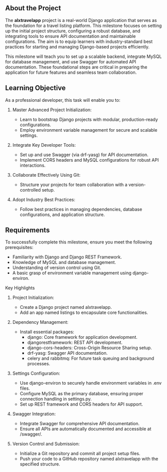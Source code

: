 ## About the Project

The **alxtravelapp** project is a real-world Django application that serves as the foundation for a travel listing platform. This milestone focuses on setting up the initial project structure, configuring a robust database, and integrating tools to ensure API documentation and maintainable configurations. The aim is to equip learners with industry-standard best practices for starting and managing Django-based projects efficiently.

This milestone will teach you to set up a scalable backend, integrate MySQL for database management, and use Swagger for automated API documentation. These foundational steps are critical in preparing the application for future features and seamless team collaboration.

## Learning Objective

As a professional developer, this task will enable you to:

1. Master Advanced Project Initialization:
    - Learn to bootstrap Django projects with modular, production-ready configurations.
    - Employ environment variable management for secure and scalable settings.

2. Integrate Key Developer Tools:
    - Set up and use Swagger (via drf-yasg) for API documentation.
    - Implement CORS headers and MySQL configurations for robust API interactions.

3. Collaborate Effectively Using Git:
    - Structure your projects for team collaboration with a version-controlled setup.

4. Adopt Industry Best Practices:
    - Follow best practices in managing dependencies, database configurations, and application structure.

## Requirements

To successfully complete this milestone, ensure you meet the following prerequisites:

- Familiarity with Django and Django REST Framework.
- Knowledge of MySQL and database management.
- Understanding of version control using Git.
- A basic grasp of environment variable management using django-environ.

Key Highlights

1. Project Initialization:
    - Create a Django project named alxtravelapp.
    - Add an app named listings to encapsulate core functionalities.

2. Dependency Management:
    - Install essential packages:
        - django: Core framework for application development.
        - djangorestframework: REST API development.
        - django-cors-headers: Cross-Origin Resource Sharing setup.
        - drf-yasg: Swagger API documentation.
        - celery and rabbitmq: For future task queuing and background processes.

3. Settings Configuration:
    - Use django-environ to securely handle environment variables in .env files.
    - Configure MySQL as the primary database, ensuring proper connection handling in settings.py.
    - Set up REST framework and CORS headers for API support.

4. Swagger Integration:
    - Integrate Swagger for comprehensive API documentation.
    - Ensure all APIs are automatically documented and accessible at /swagger/.

5. Version Control and Submission:
    - Initialize a Git repository and commit all project setup files.
    - Push your code to a GitHub repository named alxtravelapp with the specified structure.
